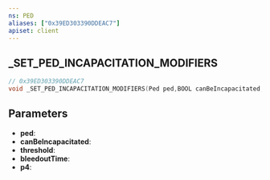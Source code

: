 ```yaml
---
ns: PED
aliases: ["0x39ED303390DDEAC7"]
apiset: client
---
```

## _SET_PED_INCAPACITATION_MODIFIERS

```c
// 0x39ED303390DDEAC7
void _SET_PED_INCAPACITATION_MODIFIERS(Ped ped,BOOL canBeIncapacitated,int threshold,int bleedoutTime,int p4);
```


## Parameters
* **ped**:
* **canBeIncapacitated**:
* **threshold**:
* **bleedoutTime**:
* **p4**: